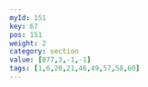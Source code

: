 ```yaml
---
myId: 151
key: 67
pos: 151
weight: 2
category: section
value: [877,3,-1,-1]
tags: [1,6,20,21,46,49,57,58,60]
---
```


